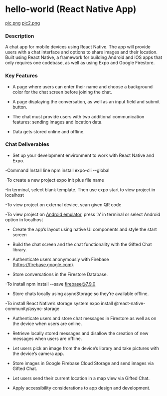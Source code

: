 # hello-world (React Native App)

[pic.png](https://github.com/rushdm15/hello-world/blob/master/pic.png?raw=true)
[pic2.png](https://github.com/rushdm15/hello-world/blob/master/pic2.png?raw=true)

### Description
A chat app for mobile devices using React Native. The app will provide users with a chat interface and options to share images and their location.  Built using React Native, a framework for building Android and iOS apps that only requires one codebase, as well as using Expo and Google Firestore.

### Key Features
- A page where users can enter their name and choose a background color for the chat screen before joining the chat.

- A page displaying the conversation, as well as an input field and submit button.

- The chat must provide users with two additional communication features: sending images and location data.

- Data gets stored online and offline.

### Chat Deliverables
- Set up your development environment to work with React Native and Expo. 

-Command Install line npm install expo-cli --global 

-To create a new project  expo init  plus file name

-In terminal, select blank template. Then use expo start to view project in localhost

-To view project on external device, scan given QR code

-To view project on [Android emulator](https://docs.expo.io/workflow/android-studio-emulator/), press ‘a’ in terminal or select Android option in localhost

- Create the app’s layout using native UI components and style the start screen

- Build the chat screen and the chat functionality with the Gifted Chat library.

- Authenticate users anonymously with Firebase (https://firebase.google.com).

- Store conversations in the Firestore Database.

-To install npm install --save firebase@7.9.0 

- Store chats locally using asyncStorage so they’re available offline.

-To install React Native’s storage system expo install @react-native-community/async-storage 

- Authenticate users and store chat messages in Firestore as well as on the device when users are online.

- Retrieve locally stored messages and disallow the creation of new messages when users are offline.

- Let users pick an image from the device’s library and take pictures with the device’s camera app.

- Store images in Google Firebase Cloud Storage and send images via Gifted Chat.

- Let users send their current location in a map view via Gifted Chat.

- Apply accessibility considerations to app design and development.
